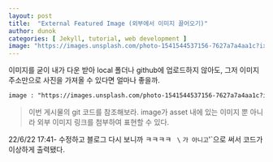 ```yaml
---
layout: post
title:  "External Featured Image (외부에서 이미지 끌어오기)"
author: dunok
categories: [ Jekyll, tutorial, web development ]
image: "https://images.unsplash.com/photo-1541544537156-7627a7a4aa1c?ixlib=rb-0.3.5&ixid=eyJhcHBfaWQiOjEyMDd9&s=a20c472bc23308e390c8ffae3dd90c60&auto=format&fit=crop&w=750&q=80"
---
```

이미지를 굳이 내가 다운 받아 local 폴더나 github에 업로드하지 않아도, 그저 이미지 주소만으로 사진을 가져올 수 있다면 얼마나 좋을까.

```html
image : "https://images.unsplash.com/photo-1541544537156-7627a7a4aa1c?ixlib=rb-0.3.5&ixid=eyJhcHBfaWQiOjEyMDd9&s=a20c472bc23308e390c8ffae3dd90c60&auto=format&fit=crop&w=750&q=80"
```

> 이번 게시물의 git 코드를 참조해보라. image가 asset 내에 있는 이미지 뿐 아니라 외부 이미지 링크를 첨부하여 표현할 수 있다.

22/6/22 17:41- 수정하고 블로그 다시 보니까 ㅋㅋㅋㅋ ` \` ` 가 아니고 `'`으로 써서 코드가 이상하게 출력됐다.